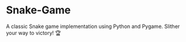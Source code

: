 # Snake-Game
A classic Snake game implementation using Python and Pygame. Slither your way to victory! 🏆
